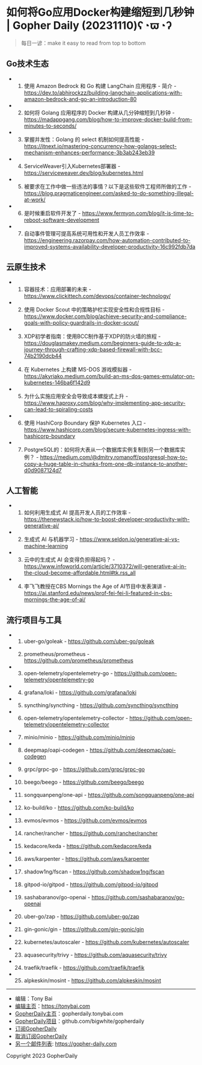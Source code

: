 # 如何将Go应用Docker构建缩短到几秒钟 | Gopher Daily (20231110)ʕ◔ϖ◔ʔ

>每日一谚：make it easy to read from top to bottom

## Go技术生态


- 1. 使用 Amazon Bedrock 和 Go 构建 LangChain 应用程序 - 简介 - https://dev.to/abhirockzz/building-langchain-applications-with-amazon-bedrock-and-go-an-introduction-80

- 2. 如何将 Golang 应用程序的 Docker 构建从几分钟缩短到几秒钟 - https://madappgang.com/blog/how-to-improve-docker-build-from-minutes-to-seconds/

- 3. 掌握并发性：Golang 的 select 机制如何提高性能 - https://itnext.io/mastering-concurrency-how-golangs-select-mechanism-enhances-performance-3b3ab243eb39

- 4. ServiceWeaver引入Kubernetes部署器 - https://serviceweaver.dev/blog/kubernetes.html

- 5. 被要求在工作中做一些违法的事情？以下是这些软件工程师所做的工作 - https://blog.pragmaticengineer.com/asked-to-do-something-illegal-at-work/

- 6. 是时候重启软件开发了 - https://www.fermyon.com/blog/it-is-time-to-reboot-software-development

- 7. 自动事件管理可提高系统可用性和开发人员工作效率 - https://engineering.razorpay.com/how-automation-contributed-to-improved-systems-availability-developer-productivity-16c992fdb7da


## 云原生技术


- 1. 容器技术：应用部署的未来 - https://www.clickittech.com/devops/container-technology/

- 2. 使用 Docker Scout 中的策略护栏实现安全性和合规性目标 - https://www.docker.com/blog/achieve-security-and-compliance-goals-with-policy-guardrails-in-docker-scout/

- 3. XDP初学者指南：使用BCC制作基于XDP的防火墙的旅程 - https://douglasmakey.medium.com/beginners-guide-to-xdp-a-journey-through-crafting-xdp-based-firewall-with-bcc-74b2190dcb44

- 4. 在 Kubernetes 上构建 MS-DOS 游戏模拟器 - https://akyriako.medium.com/build-an-ms-dos-games-emulator-on-kubernetes-146ba6f142d9

- 5. 为什么实施应用安全会导致成本螺旋式上升 - https://www.haproxy.com/blog/why-implementing-app-security-can-lead-to-spiraling-costs

- 6. 使用 HashiCorp Boundary 保护 Kubernetes 入口 - https://www.hashicorp.com/blog/secure-kubernetes-ingress-with-hashicorp-boundary

- 7. PostgreSQL的：如何将大表从一个数据库实例复制到另一个数据库实例？ - https://medium.com/@dmitry.romanoff/postgresql-how-to-copy-a-huge-table-in-chunks-from-one-db-instance-to-another-d0d9087124d7


## 人工智能


- 1. 如何利用生成式 AI 提高开发人员的工作效率 - https://thenewstack.io/how-to-boost-developer-productivity-with-generative-ai/

- 2. 生成式 AI 与机器学习 - https://www.seldon.io/generative-ai-vs-machine-learning

- 3. 云中的生成式 AI 会变得负担得起吗？ - https://www.infoworld.com/article/3710372/will-generative-ai-in-the-cloud-become-affordable.html#tk.rss_all

- 4. 李飞飞教授在CBS Mornings the Age of AI节目中发表演讲 - https://ai.stanford.edu/news/prof-fei-fei-li-featured-in-cbs-mornings-the-age-of-ai/


## 流行项目与工具


- 1. uber-go/goleak - https://github.com/uber-go/goleak

- 2. prometheus/prometheus - https://github.com/prometheus/prometheus

- 3. open-telemetry/opentelemetry-go - https://github.com/open-telemetry/opentelemetry-go

- 4. grafana/loki - https://github.com/grafana/loki

- 5. syncthing/syncthing - https://github.com/syncthing/syncthing

- 6. open-telemetry/opentelemetry-collector - https://github.com/open-telemetry/opentelemetry-collector

- 7. minio/minio - https://github.com/minio/minio

- 8. deepmap/oapi-codegen - https://github.com/deepmap/oapi-codegen

- 9. grpc/grpc-go - https://github.com/grpc/grpc-go

- 10. beego/beego - https://github.com/beego/beego

- 11. songquanpeng/one-api - https://github.com/songquanpeng/one-api

- 12. ko-build/ko - https://github.com/ko-build/ko

- 13. evmos/evmos - https://github.com/evmos/evmos

- 14. rancher/rancher - https://github.com/rancher/rancher

- 15. kedacore/keda - https://github.com/kedacore/keda

- 16. aws/karpenter - https://github.com/aws/karpenter

- 17. shadow1ng/fscan - https://github.com/shadow1ng/fscan

- 18. gitpod-io/gitpod - https://github.com/gitpod-io/gitpod

- 19. sashabaranov/go-openai - https://github.com/sashabaranov/go-openai

- 20. uber-go/zap - https://github.com/uber-go/zap

- 21. gin-gonic/gin - https://github.com/gin-gonic/gin

- 22. kubernetes/autoscaler - https://github.com/kubernetes/autoscaler

- 23. aquasecurity/trivy - https://github.com/aquasecurity/trivy

- 24. traefik/traefik - https://github.com/traefik/traefik

- 25. alpkeskin/mosint - https://github.com/alpkeskin/mosint


----

- 编辑：Tony Bai
- [编辑主页](https://tonybai.com)：https://tonybai.com
- [GopherDaily主页](https://gopherdaily.tonybai.com)：gopherdaily.tonybai.com
- [GopherDaily项目](https://github.com/bigwhite/gopherdaily)：github.com/bigwhite/gopherdaily
- [订阅GopherDaily](https://gopherdaily.tonybai.com/subscribe)
- [取消订阅GopherDaily](https://gopherdaily.tonybai.com/unsubscribe)
- [另一个邮件列表](https://gopher-daily.com): https://gopher-daily.com

Copyright 2023 GopherDaily
